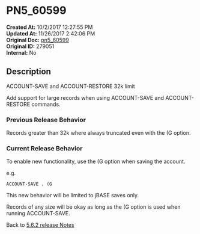 # PN5_60599

**Created At:** 10/2/2017 12:27:55 PM  
**Updated At:** 11/26/2017 2:42:06 PM  
**Original Doc:** [pn5_60599](https://docs.jbase.com/36526-5-6-2-release-notes/pn5_60599)  
**Original ID:** 279051  
**Internal:** No  

## Description

ACCOUNT-SAVE and ACCOUNT-RESTORE 32k limit

Add support for large records when using ACCOUNT-SAVE and ACCOUNT-RESTORE commands.

### Previous Release Behavior

Records greater than 32k where always truncated even with the (G option.

### Current Release Behavior

To enable new functionality, use the (G option when saving the account.

e.g.

```
ACCOUNT-SAVE . (G
```

This new behavior will be limited to jBASE saves only.

Records of any size will be okay as long as the (G option is used when running ACCOUNT-SAVE.

Back to [5.6.2 release Notes](./../README.md)
